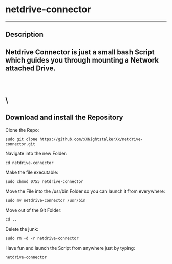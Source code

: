 
# netdrive-connector
--------------------------------------------------------------------------------
Description
-
Netdrive Connector is just a small bash Script which guides you through mounting a Network attached Drive.
\
\
\
\
\
--------------------------------------------------------------------------------
Download and install the Repository
-
Clone the Repo:

    sudo git clone https://github.com/xXNightstalkerXx/netdrive-connector.git

Navigate into the new Folder:

    cd netdrive-connector

Make the file executable:

    sudo chmod 0755 netdrive-connector

Move the File into the /usr/bin Folder so you can launch it from everywhere:

    sudo mv netdrive-connector /usr/bin

Move out of the Git Folder:

    cd ..

Delete the junk:

    sudo rm -d -r netdrive-connector

Have fun and launch the Script from anywhere just by typing:

    netdrive-connector

